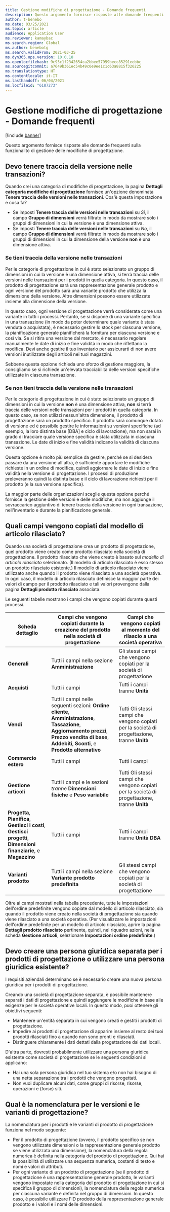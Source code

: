 ```yaml
---
title: Gestione modifiche di progettazione - Domande frequenti
description: Questo argomento fornisce risposte alle domande frequenti sulla funzionalitò di gestione delle modifiche di progettazione.
author: t-benebo
ms.date: 03/25/2021
ms.topic: article
audience: Application User
ms.reviewer: kamaybac
ms.search.region: Global
ms.author: benebotg
ms.search.validFrom: 2021-03-25
ms.dyn365.ops.version: 10.0.18
ms.openlocfilehash: 9c95c1f2342654ca2bbee57959becc85291eebbc
ms.sourcegitcommit: a7649b361ec54b49c0e9ee1c1c63a8815f320225
ms.translationtype: HT
ms.contentlocale: it-IT
ms.lasthandoff: 06/04/2021
ms.locfileid: "6187273"
---
```

# <a name="engineering-change-management-faq"></a>Gestione modifiche di progettazione - Domande frequenti

[!include [banner](../includes/banner.md)]

Questo argomento fornisce risposte alle domande frequenti sulla funzionalitò di gestione delle modifiche di progettazione.

## <a name="should-i-track-the-version-in-transactions"></a>Devo tenere traccia della versione nelle transazioni?

Quando crei una categoria di modifiche di progettazione, la pagina **Dettagli categoria modifiche di progettazione** fornisce un'opzione denominata **Tenere traccia delle versioni nelle transazioni**. Cos'è questa impostazione e cosa fa?

- Se imposti **Tenere traccia delle versioni nelle transazioni** su *Sì*, il campo **Gruppo di dimensioni** verrà filtrato in modo da mostrare solo i gruppi di dimensioni in cui la versione è una dimensione attiva.
- Se imposti **Tenere traccia delle versioni nelle transazioni** su *No*, il campo **Gruppo di dimensioni** verrà filtrato in modo da mostrare solo i gruppi di dimensioni in cui la dimensione della versione **non** è una dimensione attiva.

### <a name="if-you-track-the-version-in-transactions"></a>Se tieni traccia della versione nelle transazioni

Per le categorie di progettazione in cui è stato selezionato un gruppo di dimensioni in cui la versione è una dimensione attiva, si terrà traccia delle versioni nelle transazioni per i prodotti in quella categoria. In questo caso, il prodotto di progettazione sarà una rappresentazione generale prodotto e ogni versione del prodotto sarà una variante prodotto che utilizza la dimensione della versione. Altre dimensioni possono essere utilizzate insieme alla dimensione della versione.

In questo caso, ogni versione di progettazione verrà considerata come una variante in tutti i processi. Pertanto, se si dispone di una variante specifica in una transazione (in modo da poter determinare quale variante è stata venduta o acquistata), è necessario gestire lo stock per ciascuna versione, la pianificazione generale pianificherà la fornitura per ciascuna versione e così via. Se si ritira una versione dal mercato, è necessario regolare manualmente le date di inizio e fine validità in modo che riflettano la modifica. Devi anche gestire il tuo inventario per assicurarti di non avere versioni inutilizzate degli articoli nei tuoi magazzini.

Sebbene questa opzione richieda uno sforzo di gestione maggiore, la consigliamo se si richiede un'elevata tracciabilità delle versioni specifiche utilizzate in ciascuna transazione.

### <a name="if-you-dont-track-the-version-in-transactions"></a>Se non tieni traccia della versione nelle transazioni

Per le categorie di progettazione in cui è stato selezionato un gruppo di dimensioni in cui la versione **non** è una dimensione attiva, **non** si terrà traccia delle versioni nelle transazioni per i prodotti in quella categoria. In questo caso, se non utilizzi nessun'altra dimensione, il prodotto di progettazione sarà un prodotto specifico. Il prodotto sarà comunque dotato di versione ed è possibile gestire le informazioni su versioni specifiche (ad esempio, la loro distinta base \[DBA] e ciclo di lavorazione), ma non sarai in grado di tracciare quale versione specifica è stata utilizzata in ciascuna transazione. Le date di inizio e fine validità indicano la validità di ciascuna versione.

Questa opzione è molto più semplice da gestire, perché se si desidera passare da una versione all'altra, è sufficiente apportare le modifiche richieste in un ordine di modifica, quindi aggiornare le date di inizio e fine validità nella versione di progettazione. I processi di produzione preleveranno quindi la distinta base e il ciclo di lavorazione richiesti per il prodotto (e la sua versione specifica).

La maggior parte delle organizzazioni sceglie questa opzione perché fornisce la gestione delle versioni e delle modifiche, ma non aggiunge il sovraccarico aggiuntivo di tenere traccia della versione in ogni transazione, nell'inventario e durante la pianificazione generale.

## <a name="which-fields-are-copied-from-the-released-item-template"></a>Quali campi vengono copiati dal modello di articolo rilasciato?

Quando una società di progettazione crea un prodotto di progettazione, quel prodotto viene creato come prodotto rilasciato nella società di progettazione. Il prodotto rilasciato che viene creato è basato sul *modello di articolo rilasciato* selezionato. (Il modello di articolo rilasciato è esso stesso un prodotto rilasciato esistente.) Il modello di articolo rilasciato viene utilizzato anche quando il prodotto viene rilasciato a una società operativa. In ogni caso, il modello di articolo rilasciato definisce la maggior parte dei valori di campo per il prodotto rilasciato e tali valori provengono dalla pagina **Dettagli prodotto rilasciato** associata.

Le seguenti tabelle mostrano i campi che vengono copiati durante questi processi.

| Scheda dettaglio | Campi che vengono copiati durante la creazione del prodotto nella società di progettazione | Campi che vengono copiati al momento del rilascio a una società operativa |
|---|---|---|
| **Generali** | Tutti i campi nella sezione **Amministrazione** | Gli stessi campi che vengono copiati per la società di progettazione |
| **Acquisti** | Tutti i campi | Tutti i campi tranne **Unità** |
| **Vendi** | Tutti i campi nelle seguenti sezioni: **Ordine cliente**, **Amministrazione**, **Tassazione**, **Aggiornamento prezzi**, **Prezzo vendita di base**, **Addebiti**, **Sconti**, e **Prodotto alternativo** | Tutti Gli stessi campi che vengono copiati per la società di progettazione, tranne **Unità** |
| **Commercio estero** | Tutti i campi | Tutti i campi |
| **Gestione articoli** | Tutti i campi e le sezioni *tranne* **Dimensioni fisiche** e **Peso variabile** | Tutti Gli stessi campi che vengono copiati per la società di progettazione, tranne **Unità** |
| **Progetta**, **Pianifica**, **Gestisci i costi**, **Gestisci progetti**, **Dimensioni finanziarie**, e **Magazzino** | Tutti i campi | Tutti i campi tranne **Unità DBA** |
| **Varianti prodotto** | Tutti i campi nella sezione **Variante prodotto predefinita** | Gli stessi campi che vengono copiati per la società di progettazione |

Oltre ai campi mostrati nella tabella precedente, tutte le impostazioni dell'ordine predefinite vengono copiate dal modello di articolo rilasciato, sia quando il prodotto viene creato nella società di progettazione sia quando viene rilasciato a una società operativa. (Per visualizzare le impostazioni dell'ordine predefinite per un modello di articolo rilasciato, aprire la pagina **Dettagli prodotto rilasciato** pertinente, quindi, nel riquadro azioni, nella scheda **Gestione articoli**, selezionare **Impostazioni ordine predefinite**.)

## <a name="should-i-create-a-separate-legal-entity-for-engineering-products-or-use-an-existing-legal-entity"></a>Devo creare una persona giuridica separata per i prodotti di progettazione o utilizzare una persona giuridica esistente?

I requisiti aziendali determinano se è necessario creare una nuova persona giuridica per i prodotti di progettazione.

Creando una società di progettazione separata, è possibile mantenere separati i dati di progettazione e quindi aggiungere le modifiche in base alle esigenze per le società operative locali. In questo modo, puoi ottenere gli obiettivi seguenti:

- Mantenere un'entità separata in cui vengono creati e gestiti i prodotti di progettazione.
- Impedire ai prodotti di progettazione di apparire insieme al resto dei tuoi prodotti rilasciati fino a quando non sono pronti e rilasciati.
- Distinguere chiaramente i dati dettati dalla progettazione dai dati locali.

D'altra parte, dovresti probabilmente utilizzare una persona giuridica esistente come società di progettazione se le seguenti condizioni si applicano:

- Hai una sola persona giuridica nel tuo sistema e/o non hai bisogno di una netta separazione tra i prodotti che vengono progettati.
- Non vuoi duplicare alcuni dati, come gruppi di risorse, risorse, operazioni e (forse) siti.

## <a name="what-is-the-nomenclature-for-engineering-versions-and-variants"></a>Qual è la nomenclatura per le versioni e le varianti di progettazione?

La nomenclatura per i prodotti  e le varianti di prodotto di progettazione funziona nel modo seguente:

- Per il prodotto di progettazione (ovvero, il prodotto specifico se non vengono utilizzate dimensioni o la rappresentazione generale prodotto se viene utilizzata una dimensione), la nomenclatura della regola numerica è definita nella categoria del prodotto di progettazione. Qui hai la possibilità di utilizzare una sequenza numerica, costanti di testo e nomi e valori di attributi.
- Per ogni variante di un prodotto di progettazione (se il prodotto di progettazione è una rappresentazione generale prodotto, le varianti vengono impostate nella categoria del prodotto di progettazione in cui si specifica il gruppo di dimensioni), la nomenclatura della regola numerica per ciascuna variante è definita nel gruppo di dimensioni. In questo caso, è possibile utilizzare l'ID prodotto della rappresentazione generale prodotto e i valori e i nomi delle dimensioni.
